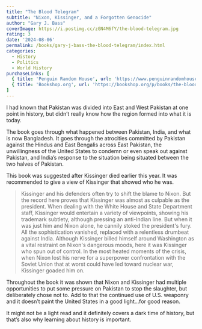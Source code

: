 ```yaml
---
title: "The Blood Telegram"
subtitle: "Nixon, Kissinger, and a Forgotten Genocide"
author: "Gary J. Bass"
coverImage: https://i.postimg.cc/zGN4M6fY/the-blood-telegram.jpg
rating: 3
date: '2024-08-06'
permalink: /books/gary-j-bass-the-blood-telegram/index.html
categories:
  - History
  - Politics
  - World History
purchaseLinks: [
  { title: 'Penguin Random House', url: 'https://www.penguinrandomhouse.com/books/212279/the-blood-telegram-by-gary-j-bass/' },
  { title: 'Bookshop.org', url: 'https://bookshop.org/p/books/the-blood-telegram-nixon-kissinger-and-a-forgotten-genocide-gary-j-bass/9789502?ean=9780307744623' }
]
---
```


I had known that Pakistan was divided into East and West Pakistan at one point in history, but didn’t really know how the region formed into what it is today.

The book goes through what happened between Pakistan, India, and what is now Bangladesh. It goes through the atrocities committed by Pakistan against the Hindus and East Bengalis across East Pakistan, the unwillingness of the United States to condemn or even speak out against Pakistan, and India’s response to the situation being situated between the two halves of Pakistan.

This book was suggested after Kissinger died earlier this year. It was recommended to give a view of Kissinger that showed who he was.

> Kissinger and his defenders often try to shift the blame to Nixon. But the record here proves that Kissinger was almost as culpable as the president. When dealing with the White House and State Department staff, Kissinger would entertain a variety of viewpoints, showing his trademark subtlety, although pressing an anti-Indian line. But when it was just him and Nixon alone, he cannily stoked the president's fury. All the sophistication vanished, replaced with a relentless drumbeat against India. Although Kissinger billed himself around Washington as a vital restraint on Nixon's dangerous moods, here it was Kissinger who spun out of control. In the most heated moments of the crisis, when Nixon lost his nerve for a superpower confrontation with the Soviet Union that at worst could have led toward nuclear war, Kissinger goaded him on.

Throughout the book it was shown that Nixon and Kissinger had multiple opportunities to put some pressure on Pakistan to stop the slaughter, but deliberately chose not to. Add to that the continued use of U.S. weaponry and it doesn’t paint the United States in a good light…for good reason.

It might not be a light read and it definitely covers a dark time of history, but that’s also why learning about history is important.